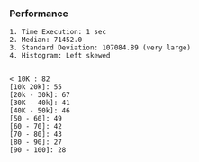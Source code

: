 ### Performance

    1. Time Execution: 1 sec
    2. Median: 71452.0
    3. Standard Deviation: 107084.89 (very large)
    4. Histogram: Left skewed


    < 10K : 82
	[10k 20k]: 55
	[20k - 30k]: 67
	[30K - 40k]: 41
	[40K - 50k]: 46
	[50 - 60]: 49
	[60 - 70]: 42
	[70 - 80]: 43
	[80 - 90]: 27
	[90 - 100]: 28